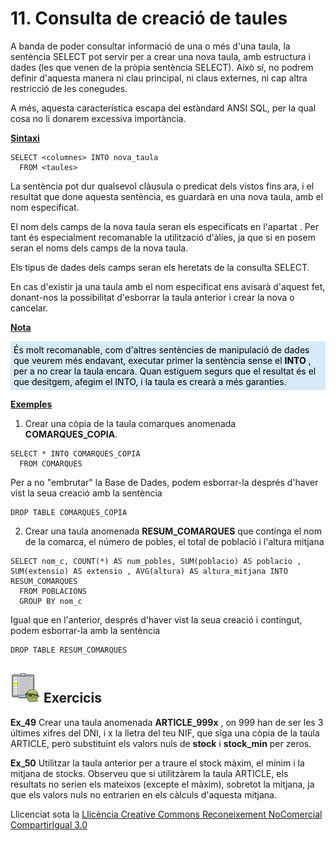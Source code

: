 
# 11\. Consulta de creació de taules

A banda de poder consultar informació de una o més d'una taula, la sentència
SELECT pot servir per a crear una nova taula, amb estructura i dades (les que
venen de la pròpia sentència SELECT). Això sí, no podrem definir d'aquesta
manera ni clau principal, ni claus externes, ni cap altra restricció de les
conegudes.

A més, aquesta característica escapa del estàndard ANSI SQL, per la qual cosa
no li donarem excessiva importància.

**<u>Sintaxi</u>**
```
SELECT <columnes> INTO nova_taula  
  FROM <taules>
```
La sentència pot dur qualsevol clàusula o predicat dels vistos fins ara, i el
resultat que done aquesta sentència, es guardarà en una nova taula, amb el nom
especificat.

El nom dels camps de la nova taula seran els especificats en l'apartat
<columnes>. Per tant és especialment recomanable la utilització d'àlies, ja
que si en posem seran el noms dels camps de la nova taula.

Els tipus de dades dels camps seran els heretats de la consulta SELECT.

En cas d'existir ja una taula amb el nom especificat ens avisarà d'aquest fet,
donant-nos la possibilitat d'esborrar la taula anterior i crear la nova o
cancelar.

<u>**Nota**</u>
<p>
<div style="background-color: #d6eaf8; color: black; padding: 5px;">
  És molt recomanable, com d'altres sentències de manipulació de dades que
  veurem més endavant, executar primer la sentència sense el <b>INTO</b> , per a
  no crear la taula encara. Quan estiguem segurs que el resultat és el que
  desitgem, afegim el INTO, i la taula es crearà a més garanties.
</div></p>

**<u>Exemples</u>**

  1) Crear una còpia de la taula comarques anomenada **COMARQUES_COPIA**.
```
SELECT * INTO COMARQUES_COPIA  
  FROM COMARQUES
```
Per a no "embrutar" la Base de Dades, podem esborrar-la després d'haver vist
la seua creació amb la sentència
```
DROP TABLE COMARQUES_COPIA
```
  2) Crear una taula anomenada **RESUM_COMARQUES** que continga el nom de la comarca, el número de pobles, el total de població i l'altura mitjana
```
SELECT nom_c, COUNT(*) AS num_pobles, SUM(poblacio) AS poblacio , SUM(extensio) AS extensio , AVG(altura) AS altura_mitjana INTO RESUM_COMARQUES  
  FROM POBLACIONS  
  GROUP BY nom_c
```
Igual que en l'anterior, després d'haver vist la seua creació i contingut,
podem esborrar-la amb la sentència
```
DROP TABLE RESUM_COMARQUES
```

## ![](icon_activity.gif) Exercicis

**Ex_49** Crear una taula anomenada **ARTICLE_999x** , on 999 han de ser les 3
últimes xifres del DNI, i x la lletra del teu NIF, que siga una còpia de la
taula ARTICLE, però substituint els valors nuls de **stock** i **stock_min**
per zeros.

**Ex_50** Utilitzar la taula anterior per a traure el stock màxim, el mínim i
la mitjana de stocks. Observeu que si utilitzàrem la taula ARTICLE, els
resultats no serien els mateixos (excepte el màxim), sobretot la mitjana, ja
que els valors nuls no entrarien en els càlculs d'aquesta mitjana.

Llicenciat sota la  [Llicència Creative Commons Reconeixement NoComercial
CompartirIgual 3.0](http://creativecommons.org/licenses/by-nc-sa/3.0/)


